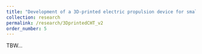 ```yaml
---
title: "Development of a 3D-printed electric propulsion device for small satellites - Revisited "
collection: research
permalink: /research/3DprintedCHT_v2
order_number: 5
---
```


TBW...
